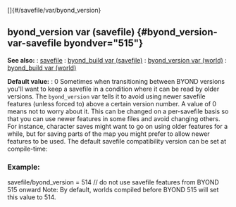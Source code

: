 []{#/savefile/var/byond_version}
## byond_version var (savefile) {#byond_version-var-savefile byondver="515"}
**See also:**
:   [savefile](#/savefile)
:   [byond_build var (savefile)](#/savefile/var/byond_build)
:   [byond_version var (world)](#/world/var/byond_version)
:   [byond_build var (world)](#/world/var/byond_build)
<!-- -->
**Default value:**
:   0
Sometimes when transitioning between BYOND versions you\'ll want to keep
a savefile in a condition where it can be read by older versions. The
`byond_version` var tells it to avoid using newer savefile features
(unless forced to) above a certain version number. A value of 0 means
not to worry about it.
This can be changed on a per-savefile basis so that you can use newer
features in some files and avoid changing others. For instance,
character saves might want to go on using older features for a while,
but for saving parts of the map you might prefer to allow newer features
to be used.
The default savefile compatibility version can be set at compile-time:
### Example:
savefile/byond_version = 514 // do not use savefile features from BYOND
515 onward
Note: By default, worlds compiled before BYOND 515 will set this value
to 514.